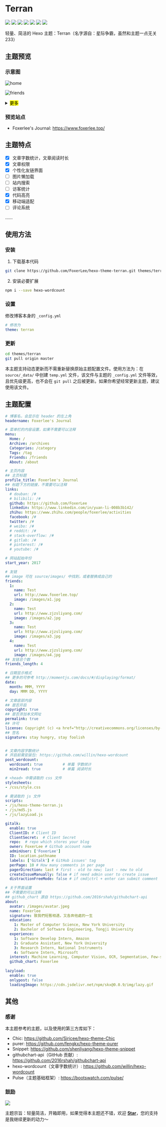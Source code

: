 # Terran
[![](https://img.shields.io/badge/author-Foxerlee-blue)](https://github.com/FoxerLee) ![](https://img.shields.io/github/issues/Foxerlee/hexo-theme-terran) ![](https://img.shields.io/github/v/release/foxerlee/hexo-theme-terran) ![](https://img.shields.io/github/release-date/foxerlee/hexo-theme-terran) ![](https://img.shields.io/badge/Hexo-4.0.0%20or%20later-blue) ![](https://img.shields.io/badge/license-MIT-green) ![](https://travis-ci.org/FoxerLee/hexo-theme-terran.svg?branch=master)

轻量、简洁的 Hexo 主题：Terran（名字源自：星际争霸，虽然和主题一点无关233）

## 主题预览

### 示意图

![home](assets/home.png)

![friends](assets/friends.png)


<details>
<summary><mark>更多</mark></summary>

![friends](assets/archive.png)

![friends](assets/about.png)
</details>


### 预览站点

- Foxerlee's Journal: https://www.foxerlee.top/

## 主题特点

- [x] 文章字数统计，文章阅读时长
- [x] 文章权限
- [x] 个性化友链界面
- [ ] 图片懒加载
- [ ] 站内搜索
- [ ] 访客统计
- [x] 代码高亮
- [x] 移动端适配 
- [ ] 评论系统

......

## 使用方法

### 安装

1. 下载基本代码

```bash
git clone https://github.com/FoxerLee/hexo-theme-terran.git themes/terran
```

2. 安装必要扩展

```bash
npm i --save hexo-wordcount
```

### 设置

修改博客本身的 `_config.yml`

```yaml
# 修改为
theme: terran
```

### 更新

```bash
cd themes/terran
git pull origin master
```

本主题支持动态更新而不需重新替换原始主题配置文件。使用方法为：在 `source/_data/` 中创建 `temp.yml` 文件，该文件与主题的 `_config.yml` 文件等效，且优先级更高，也不会在 `git pull` 之后被更新。如果你希望经常更新主题，建议使用该文件。

## 主题配置

``` yaml
# 博客名，会显示在 header 的左上角
headername: Foxerlee's Journal

# 菜单栏的内容设置，如果不需要可以注释
menu:
  Home: /
  Archive: /archives
  Categories: /category
  Tags: /tag
  Friends: /friends
  About: /about

# 主页内容
## 主页标题
profile_title: Foxerlee's Journal
## 标题下方的链接，不需要可以注释
links:
  # douban: /#
  # bilibili: /#
  github: https://github.com/FoxerLee
  linkedin: https://www.linkedin.com/in/yuan-li-008b3b142/
  zhihu: https://www.zhihu.com/people/foxerlee/activities
  facebook: /#
  twitter: /#
  # weibo: /#
  # reddit: /#
  # stack-overflow: /#
  # gitlab: /#
  # pinterest: /#
  # youtube: /#

# 网站起始年份
start_year: 2017

# 友链
## image 可在 source/images/ 中找到，或者替换成自己的
friends:
  1:
    name: Test
    url: http://www.foxerlee.top/
    image: /images/a1.jpg
  2:
    name: Test
    url: http://www.zjzsliyang.com/
    image: /images/a2.jpg
  3:
    name: Test
    url: http://www.zjzsliyang.com/
    image: /images/a3.jpg
  4:
    name: Test
    url: http://www.zjzsliyang.com/
    image: /images/a4.jpg
## 友链总个数
friends_length: 4

# 日期显示格式
## 更多的可参考 http://momentjs.com/docs/#/displaying/format/
date:
  month: MMM, YYYY
  day: MMM DD, YYYY

# 文章底部内容
## 是否开启
copyright: true
## 是否添加本文网址
permalink: true
## 许可
license: Copyright (c) <a href="http://creativecommons.org/licenses/by-nc/4.0/">CC-BY-NC-4.0</a> LICENSE
## 签名
signature: stay hungry, stay foolish


# 文章内容字数统计
# 开启前需安装包: https://github.com/willin/hexo-wordcount
post_wordcount:
  wordcount: true         # 单篇 字数统计
  min2read: true          # 单篇 阅读时长

# <head> 中需读取的 css 文件
stylesheets:
- /css/style.css

# 需读取的 js 文件
scripts:
- /js/hexo-theme-terran.js
- /js/md5.js
- /js/lazyLoad.js

gitalk:
  enable: true
  ClientID: # Client ID
  ClientSecret:  # Client Secret
  repo:  # repo which stores your blog
  owner: FoxerLee # Github account name
  adminUser: ['FoxerLee']
  ID: location.pathname
  labels: ['Gitalk'] # GitHub issues' tag
  perPage: 10 # How many comments in per page
  pagerDirection: last # first - old to new; last - new to old
  createIssueManually: false # if need admin user to create issue
  distractionFreeMode: false # if cmd|ctrl + enter can submit comment

# 关于界面设置
## 不需要的可以注释
## github_chart 源自 https://github.com/2016rshah/githubchart-api 
about:
  avatar: /images/avatar.jpeg
  name: Foxerlee
  signature: 致我們短暫相遇，又各奔他處的一生
  education:
    1: Master of Computer Science, New York University
    2: Bachelor of Software Engineering, Tongji University
  experience:
    1: Software Develop Intern, Amazon
    2: Graduate Assistant, New York University
    3: Research Intern, National Instruments
    4: Software Intern, Microsoft
  interest: Machine Learning, Computer Vision, OCR, Segmentation, Few-shot Learning, Cybersecurity, Coding, Reading, Dota2, Fitness
  github_chart: Foxerlee
  
lazyload:
  enable: true
  onlypost: false
  loadingImage: https://cdn.jsdelivr.net/npm/skx@0.0.9/img/lazy.gif
```

## 其他

### 感谢

本主题参考的主题，以及使用的第三方库如下：

- Chic: https://github.com/Siricee/hexo-theme-Chic
- purer: https://github.com/fengkx/hexo-theme-purer
- Snippet: https://github.com/shenliyang/hexo-theme-snippet
- githubchart-api（GitHub 贡献）: https://github.com/2016rshah/githubchart-api 
- hexo-wordcount（文章字数统计）: https://github.com/willin/hexo-wordcount
- Pulse（主题基础框架）: https://bootswatch.com/pulse/

### 鼓励

![](https://img.shields.io/github/stars/foxerlee/hexo-theme-terran?style=social)

主题宗旨：轻量简洁，开箱即用，如果觉得本主题还不错，欢迎 **[Star](https://github.com/FoxerLee/hexo-theme-terran/stargazers)**，您的支持是我继续更新的动力～
